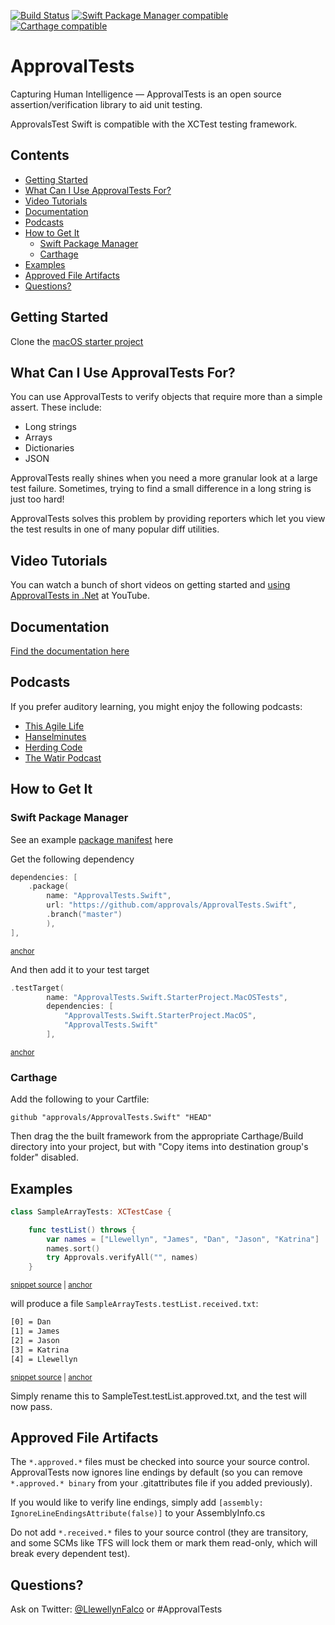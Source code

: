 [![Build Status](https://github.com/approvals/ApprovalTests.Swift/actions/workflows/build.yml/badge.svg)](https://github.com/approvals/ApprovalTests.Swift/actions/workflows/build.yml)
[![Swift Package Manager compatible](https://img.shields.io/badge/SPM-compatible-brightgreen.svg?style=flat&colorA=28a745&&colorB=4E4E4E)](https://github.com/apple/swift-package-manager)
[![Carthage compatible](https://img.shields.io/badge/Carthage-compatible-4BC51D.svg?style=flat)](https://github.com/Carthage/Carthage)

# ApprovalTests

Capturing Human Intelligence — ApprovalTests is an open source assertion/verification library to aid unit testing.

ApprovalsTest Swift is compatible with the XCTest testing framework.

<!-- toc -->
## Contents

  * [Getting Started](#getting-started)
  * [What Can I Use ApprovalTests For?](#what-can-i-use-approvaltests-for)
  * [Video Tutorials](#video-tutorials)
  * [Documentation](#documentation)
  * [Podcasts](#podcasts)
  * [How to Get It](#how-to-get-it)
    * [Swift Package Manager](#swift-package-manager)
    * [Carthage](#carthage)
  * [Examples](#examples)
  * [Approved File Artifacts](#approved-file-artifacts)
  * [Questions?](#questions)<!-- endToc -->


## Getting Started

Clone the [macOS starter project](https://github.com/approvals/ApprovalTests.Swift.StarterProject.MacOs)


## What Can I Use ApprovalTests For?

You can use ApprovalTests to verify objects that require more than a simple assert. These include:

- Long strings
- Arrays
- Dictionaries
- JSON

ApprovalTests really shines when you need a more granular look at a large test failure. Sometimes, trying to find a small difference in a long string is just too hard!

ApprovalTests solves this problem by providing reporters which let you view the test results in one of many popular diff utilities.


## Video Tutorials

You can watch a bunch of short videos on getting started and [using ApprovalTests in .Net](http://www.youtube.com/playlist?list=PL0C32F89E8BBB5368) at YouTube.


## Documentation

[Find the documentation here](./docs/README.md)


## Podcasts

If you prefer auditory learning, you might enjoy the following podcasts:

- [This Agile Life](http://www.thisagilelife.com/46/)
- [Hanselminutes](http://www.hanselminutes.com/360/approval-tests-with-llewellyn-falco)
- [Herding Code](http://www.developerfusion.com/media/122649/herding-code-117-llewellyn-falcon-on-approval-tests/)
- [The Watir Podcast](http://watirpodcast.com/podcast-53/)


## How to Get It

### Swift Package Manager

See an example [package manifest](https://github.com/approvals/ApprovalTests.Swift.StarterProject.MacOs/blob/main/Package.swift#L17-L22) here

Get the following dependency

<!-- snippet: package_include_approvals -->
<a id='snippet-package_include_approvals'></a>
```swift
dependencies: [
    .package(
        name: "ApprovalTests.Swift",
        url: "https://github.com/approvals/ApprovalTests.Swift",
        .branch("master")
        ),
],
```
<sup><a href='#snippet-package_include_approvals' title='Start of snippet'>anchor</a></sup>
<!-- endSnippet -->

And then add it to your test target

<!-- snippet: package_add_test_target -->
<a id='snippet-package_add_test_target'></a>
```swift
.testTarget(
        name: "ApprovalTests.Swift.StarterProject.MacOSTests",
        dependencies: [
            "ApprovalTests.Swift.StarterProject.MacOS",
            "ApprovalTests.Swift"
        ],
```
<sup><a href='#snippet-package_add_test_target' title='Start of snippet'>anchor</a></sup>
<!-- endSnippet -->

### Carthage

Add the following to your Cartfile:

    github "approvals/ApprovalTests.Swift" "HEAD"

Then drag the the built framework from the appropriate Carthage/Build directory into your project,
but with "Copy items into destination group's folder" disabled.


## Examples

<!-- snippet: sample_test -->
<a id='snippet-sample_test'></a>
```swift
class SampleArrayTests: XCTestCase {

    func testList() throws {
        var names = ["Llewellyn", "James", "Dan", "Jason", "Katrina"]
        names.sort()
        try Approvals.verifyAll("", names)
    }
```
<sup><a href='/ApprovalTests_SwiftTests/Demo/SampleArrayTests.swift#L8-L16' title='Snippet source file'>snippet source</a> | <a href='#snippet-sample_test' title='Start of snippet'>anchor</a></sup>
<!-- endSnippet -->

will produce a file `SampleArrayTests.testList.received.txt`:

<!-- snippet: SampleArrayTests.testList.approved.txt -->
<a id='snippet-SampleArrayTests.testList.approved.txt'></a>
```txt
[0] = Dan
[1] = James
[2] = Jason
[3] = Katrina
[4] = Llewellyn
```
<sup><a href='/ApprovalTests_SwiftTests/Demo/SampleArrayTests.testList.approved.txt#L1-L5' title='Snippet source file'>snippet source</a> | <a href='#snippet-SampleArrayTests.testList.approved.txt' title='Start of snippet'>anchor</a></sup>
<!-- endSnippet -->

Simply rename this to SampleTest.testList.approved.txt, and the test will now pass.


## Approved File Artifacts

The `*.approved.*` files must be checked into source your source control. ApprovalTests now ignores line endings by default (so you can remove `*.approved.* binary` from your .gitattributes file if you added previously).

If you would like to verify line endings, simply add `[assembly: IgnoreLineEndingsAttribute(false)]` to your AssemblyInfo.cs

Do not add `*.received.*` files to your source control (they are transitory, and some SCMs like TFS will lock them or mark them read-only, which will break every dependent test).


## Questions?

Ask on Twitter: [@LlewellynFalco](https://twitter.com/llewellynfalco) or #ApprovalTests
